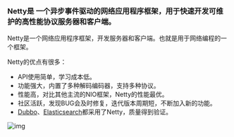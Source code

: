 ### **Netty**是 一个**异步事件驱动**的网络应用程序框架，用于**快速开发可维护的高性能协议服务器和客户端**。





Netty是一个网络应用程序框架，开发服务器和客户端。也就是用于网络编程的一个框架。



Netty的优点有很多：

- API使用简单，学习成本低。
- 功能强大，内置了多种解码编码器，支持多种协议。
- 性能高，对比其他主流的NIO框架，Netty的性能最优。
- 社区活跃，发现BUG会及时修复，迭代版本周期短，不断加入新的功能。
- [Dubbo](https://zhida.zhihu.com/search?content_id=128409593&content_type=Article&match_order=1&q=Dubbo&zhida_source=entity)、[Elasticsearch](https://zhida.zhihu.com/search?content_id=128409593&content_type=Article&match_order=1&q=Elasticsearch&zhida_source=entity)都采用了Netty，质量得到验证。





![img](https://picx.zhimg.com/v2-7eefba893a65706eb6bbe4115cbd0b83_1440w.jpg)